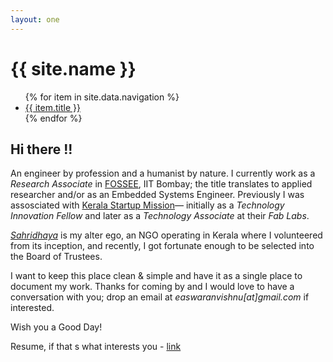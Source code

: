 ```yaml
---
layout: one
---
```


<div class="header">
    <h1>{{ site.name }}</h1>
    <ul>
        {% for item in site.data.navigation %}
        <li>
            <a href="{{ item.url }}">{{ item.title }}</a>
        </li>
        {% endfor %}
    </ul>
</div>

## Hi there !!

An engineer by profession and a humanist by nature. I currently work as a *Research Associate* in [FOSSEE](http://www.sahridhaya.org/), IIT Bombay; the title translates to applied researcher and/or as an Embedded Systems Engineer. Previously I was assosciated with [Kerala Startup Mission](https://startupmission.kerala.gov.in/)&mdash; initially as a *Technology Innovation Fellow* and later as a *Technology Associate* at their *Fab Labs*.

[*Sahridhaya*](http://www.sahridhaya.org/) is my alter ego, an NGO operating in Kerala where I volunteered from its inception, and recently, I got fortunate enough to be selected into the Board of Trustees.

I want to keep this place clean & simple and have it as a single place to document my work. Thanks for coming by and I would love to have a conversation with you; drop an email at *easwaranvishnu[at]gmail.com* if interested.

Wish you a Good Day!

Resume, if that s what interests you - [link](https://github.com/VishnuEaswaran/resume/blob/master/vishnuResume.pdf)
